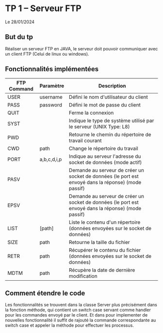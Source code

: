 # TP 1 – Serveur FTP

Le 28/01/2024

## But du tp

Réaliser un serveur FTP en JAVA, le serveur doit pouvoir communiquer avec un client FTP (Celui de linux ou windows).

## Fonctionnalités implémentées

| FTP Command | Paramètre   | Description                                                                                         |
| ----------- | ----------- | --------------------------------------------------------------------------------------------------- |
| USER        | username    | Défini le nom d'utilisateur du client                                                               |
| PASS        | password    | Défini le mot de passe du client                                                                    |
| QUIT        |             | Ferme la connexion                                                                                  |
| SYST        |             | Indique le type de système utilisé par le serveur (UNIX Type: L8)                                   |
| PWD         |             | Retourne le chemin du répertoire de travail courant                                                 |
| CWD         | path        | Change le répertoire du travail                                                                     |
| PORT        | a,b,c,d,i,p | Indique au serveur l'adresse du socket de données (mode actif)                                      |
| PASV        |             | Demande au serveur de créer un socket de données (le port est envoyé dans la réponse) (mode passif) |
| EPSV        |             | Demande au serveur de créer un socket de données (le port est envoyé dans la réponse) (mode passif) |
| LIST        | [path]      | Liste le contenu d'un répertoire (données envoyées sur le socket de données)                        |
| SIZE        | path        | Retourne la taille du fichier                                                                       |
| RETR        | path        | Récupérer le contenu du fichier (données envoyées sur le socket de données)                         |
| MDTM        | path        | Récupère la date de dernière modification                                                           |

## Comment étendre le code

Les fonctionnalités se trouvent dans la classe Server plus précisément dans la fonction méthode, qui contient un switch case servant comme handler pour les commandes envoyé par le client. Et dans pour implementer de nouvelles fonctionnalité il suffit de rajouté la commande correspondante au switch case et appeler la méthode pour effectuer les processus.
